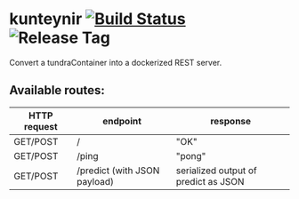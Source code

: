 kunteynir [![Build Status](https://travis-ci.org/peterhurford/batchman.svg?branch=master)](https://travis-ci.org/kirillseva/kunteynir) ![Release Tag](https://img.shields.io/github/tag/kirillseva/kunteynir.svg)
===========

Convert a tundraContainer into a dockerized REST server.

Available routes:
-----
HTTP request | endpoint                     | response
-------------|------------------------------|---------
GET/POST     | /                            | "OK"
GET/POST     | /ping                        | "pong"
GET/POST     | /predict (with JSON payload) | serialized output of predict as JSON
